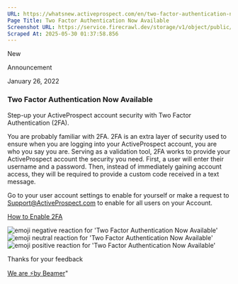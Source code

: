 ```yaml
---
URL: https://whatsnew.activeprospect.com/en/two-factor-authentication-now-available
Page Title: Two Factor Authentication Now Available
Screenshot URL: https://service.firecrawl.dev/storage/v1/object/public/media/screenshot-446ea4b4-b22e-4aae-8f8c-b523ecdc7234.png
Scraped At: 2025-05-30 01:37:58.856
---
```

New





Announcement




January 26, 2022

### Two Factor Authentication Now Available

Step-up your ActiveProspect account security with Two Factor Authentication (2FA).

You are probably familiar with 2FA. 2FA is an extra layer of security used to ensure when you are logging into your ActiveProspect account, you are who you say you are. Serving as a validation tool, 2FA works to provide your ActiveProspect account the security you need. First, a user will enter their username and a password. Then, instead of immediately gaining account access, they will be required to provide a custom code received in a text message.

Go to your user account settings to enable for yourself or make a request to Support@ActiveProspect.com to enable for all users on your Account.

[How to Enable 2FA](https://community.activeprospect.com/posts/4579643-two-factor-authentication)

![emoji negative reaction for 'Two Factor Authentication Now Available'](https://app.getbeamer.com/images/emojiNeg.svg)![emoji neutral reaction for 'Two Factor Authentication Now Available'](https://app.getbeamer.com/images/emojiNeut.svg)![emoji positive reaction for 'Two Factor Authentication Now Available'](https://app.getbeamer.com/images/emojiPos.svg)

Thanks for your feedback

[We are ⚡by Beamer](https://www.getbeamer.com/?ref=watermark_MErKJCnu12412_public&company=ActiveProspect&watermarkRef=powered&utm_term=MErKJCnu12412&utm_content=ActiveProspect&utm_source=standalone&utm_medium=footer&utm_campaign=powered)"

